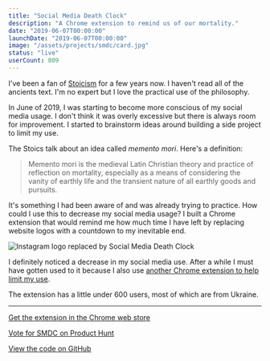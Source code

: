 ```yaml
---
title: "Social Media Death Clock"
description: "A Chrome extension to remind us of our mortality."
date: "2019-06-07T00:00:00"
launchDate: "2019-06-07T00:00:00"
image: "/assets/projects/smdc/card.jpg"
status: "live"
userCount: 809
---
```


I've been a fan of [Stoicism](https://www.iep.utm.edu/stoicism/) for a few years now. I haven't read all of the ancients text. I'm no expert but I love the practical use of the philosophy.

In June of 2019, I was starting to become more conscious of my social media usage. I don't think it was overly excessive but there is always room for improvement. I started to brainstorm ideas around building a side project to limit my use.

The Stoics talk about an idea called _memento mori_. Here's a definition:

> Memento mori is the medieval Latin Christian theory and practice of reflection on mortality, especially as a means of considering the vanity of earthly life and the transient nature of all earthly goods and pursuits.

It's something I had been aware of and was already trying to practice. How could I use this to decrease my social media usage? I built a Chrome extension that would remind me how much time I have left by replacing website logos with a countdown to my inevitable end.

![Instagram logo replaced by Social Media Death Clock](/assets/projects/smdc/screen-1.jpg)

I definitely noticed a decrease in my social media use. After a while I must have gotten used to it because I also use [another Chrome extension to help limit my use](https://www.getintention.com/).

The extension has a little under 600 users, most of which are from Ukraine.

---

[Get the extension in the Chrome web store](https://chrome.google.com/webstore/detail/jjmjickedeooblgpimknfghpfffncfhb)

[Vote for SMDC on Product Hunt](https://www.producthunt.com/posts/social-media-death-clock-2)

[View the code on GitHub](https://github.com/amorriscode/social-media-death-clock)
